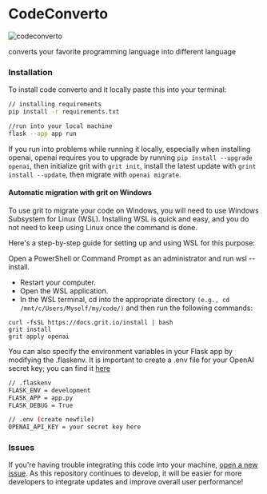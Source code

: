 # CodeConverto

![codeconverto](https://github.com/kents00/CodeConverto/assets/69900896/2f936788-f5b5-47dd-9eb1-a3a2347e4f36)

converts your favorite programming language into different language

### Installation

To install code converto and it locally paste this into your terminal:

```bash
// installing requirements
pip install -r requirements.txt

//run into your local machine
flask --app app run
```
If you run into problems while running it locally, especially when installing openai, openai requires you to upgrade by running `pip install --upgrade openai`, then initialize grit with `grit init`, install the latest update with `grint install --update`, then migrate with `openai migrate`.

#### Automatic migration with grit on Windows

To use grit to migrate your code on Windows, you will need to use Windows Subsystem for Linux (WSL). Installing WSL is quick and easy, and you do not need to keep using Linux once the command is done.

Here's a step-by-step guide for setting up and using WSL for this purpose:

Open a PowerShell or Command Prompt as an administrator and run wsl --install.
- Restart your computer.
- Open the WSL application.
- In the WSL terminal, cd into the appropriate directory `(e.g., cd /mnt/c/Users/Myself/my/code/)` and then run the following commands:
```
curl -fsSL https://docs.grit.io/install | bash
grit install
grit apply openai
```

You can also specify the environment variables in your Flask app by modifying the .flaskenv. It is important to create a .env file for your OpenAI secret key; you can find it [here](https://help.openai.com/en/articles/4936850-where-do-i-find-my-api-key)

```bash
// .flaskenv
FLASK_ENV = development
FLASK_APP = app.py
FLASK_DEBUG = True

// .env (create newfile)
OPENAI_API_KEY = your secret key here
```

### Issues

If you're having trouble integrating this code into your machine, [open a new issue](https://github.com/kents00/CodeConverto/issues). As this repository continues to develop, it will be easier for more developers to integrate updates and improve overall user performance!
